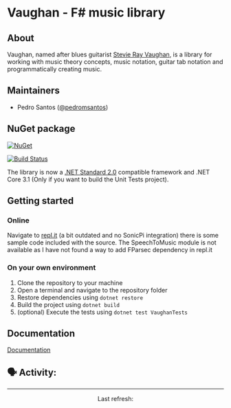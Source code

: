 # Vaughan - F# music library

## About

Vaughan, named after blues guitarist [Stevie Ray Vaughan](https://en.wikipedia.org/wiki/Stevie_Ray_Vaughan), is a library for working with music theory concepts, music notation, guitar tab notation and programmatically creating music.

## Maintainers
* Pedro Santos ([@pedromsantos](https://twitter.com/pedromsantos))

## NuGet package

[![NuGet](http://img.shields.io/nuget/v/Vaughan.svg)](https://www.nuget.org/packages/Vaughan)

[![Build Status](https://travis-ci.org/pedromsantos/vaughan.svg?branch=master)](https://travis-ci.org/pedromsantos/vaughan)

The library is now a [.NET Standard 2.0](https://blogs.msdn.microsoft.com/dotnet/2017/08/14/announcing-net-standard-2-0/) compatible framework and .NET Core 3.1 (Only if you want to build the Unit Tests project).

## Getting started

### Online

Navigate to [repl.it](https://repl.it/FJHh/79) (a bit outdated and no SonicPi integration) there is some sample code included with the source. The SpeechToMusic module is not available as I have not found a way to add FParsec dependency in repl.it

### On your own environment

1. Clone the repository to your machine
2. Open a terminal and navigate to the repository folder
3. Restore dependencies using ```dotnet restore```
4. Build the project using ```dotnet build```
5. (optional) Execute the tests using ```dotnet test VaughanTests```

## Documentation

[Documentation](https://github.com/pedromsantos/vaughan/wiki/Documentation)

## 🗣 Activity:

<!--GITHUB_ACTIVITY:{"rows": 5}-->

---

<p align="center">
  Last refresh: 
  <b><!--TIMESTAMP--></b>
</p>
